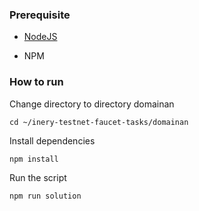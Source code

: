 ### Prerequisite

- [NodeJS](https://nodejs.org/en/)

- NPM



### How to run

Change directory to directory domainan

```shell
cd ~/inery-testnet-faucet-tasks/domainan
```


Install dependencies

```shell
npm install
```



Run the script

```
npm run solution
```
